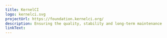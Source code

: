 ```yaml
---
title: KernelCI
logo: kernelci.svg
projectUrl: https://foundation.kernelci.org/
description: Ensuring the quality, stability and long-term maintenance of the Linux kernel.
linkText: 
---
```


